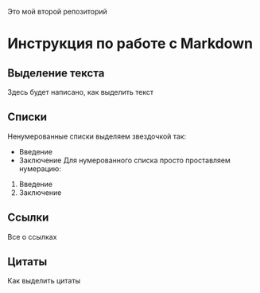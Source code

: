 Это мой второй репозиторий

# Инструкция по работе с Markdown 

## Выделение текста
Здесь будет написано, как выделить текст
## Списки
Ненумерованные списки выделяем звездочкой так:
* Введение
* Заключение
Для нумерованного списка просто проставляем нумерацию:
1. Введение
2. Заключение
## Ссылки
Все о ссылках
## Цитаты
Как выделить цитаты